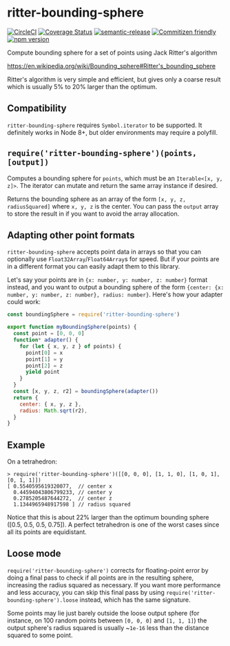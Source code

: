 # ritter-bounding-sphere

[![CircleCI](https://circleci.com/gh/jedwards1211/ritter-bounding-sphere.svg?style=svg)](https://circleci.com/gh/jedwards1211/ritter-bounding-sphere)
[![Coverage Status](https://codecov.io/gh/jedwards1211/ritter-bounding-sphere/branch/master/graph/badge.svg)](https://codecov.io/gh/jedwards1211/ritter-bounding-sphere)
[![semantic-release](https://img.shields.io/badge/%20%20%F0%9F%93%A6%F0%9F%9A%80-semantic--release-e10079.svg)](https://github.com/semantic-release/semantic-release)
[![Commitizen friendly](https://img.shields.io/badge/commitizen-friendly-brightgreen.svg)](http://commitizen.github.io/cz-cli/)
[![npm version](https://badge.fury.io/js/ritter-bounding-sphere.svg)](https://badge.fury.io/js/ritter-bounding-sphere)

Compute bounding sphere for a set of points using Jack Ritter's algorithm

https://en.wikipedia.org/wiki/Bounding_sphere#Ritter's_bounding_sphere

Ritter's algorithm is very simple and efficient, but gives only a coarse result
which is usually 5% to 20% larger than the optimum.

## Compatibility

`ritter-bounding-sphere` requires `Symbol.iterator` to be supported.
It definitely works in Node 8+, but older environments may require a polyfill.

## `require('ritter-bounding-sphere')(points, [output])`

Computes a bounding sphere for `points`, which must be an
`Iterable<[x, y, z]>`. The iterator can mutate and return the
same array instance if desired.

Returns the bounding sphere as an array of the form `[x, y, z, radiusSquared]`
where `x, y, z` is the center. You can pass the `output` array to store the
result in if you want to avoid the array allocation.

## Adapting other point formats

`ritter-bounding-sphere` accepts point data in arrays so that you can optionally
use `Float32Array`/`Float64Array`s for speed. But if your points are in a
different format you can easily adapt them to this library.

Let's say your points are in `{x: number, y: number, z: number}` format instead,
and you want to output a bounding sphere of the form
`{center: {x: number, y: number, z: number}, radius: number}`.
Here's how your adapter could work:

```js
const boundingSphere = require('ritter-bounding-sphere')

export function myBoundingSphere(points) {
  const point = [0, 0, 0]
  function* adapter() {
    for (let { x, y, z } of points) {
      point[0] = x
      point[1] = y
      point[2] = z
      yield point
    }
  }
  const [x, y, z, r2] = boundingSphere(adapter())
  return {
    center: { x, y, z },
    radius: Math.sqrt(r2),
  }
}
```

## Example

On a tetrahedron:

```
> require('ritter-bounding-sphere')([[0, 0, 0], [1, 1, 0], [1, 0, 1], [0, 1, 1]])
[ 0.5540595619320077,  // center x
  0.44594043806799233, // center y
  0.2785205487644272,  // center z
  1.1344965948917598 ] // radius squared
```

Notice that this is about 22% larger than the optimum bounding sphere
([0.5, 0.5, 0.5, 0.75]). A perfect tetrahedron is one of the worst cases
since all its points are equidistant.

## Loose mode

`require('ritter-bounding-sphere')` corrects for floating-point error by
doing a final pass to check if all points are in the resulting sphere,
increasing the radius squared as necessary.
If you want more performance and less accuracy, you can skip this final pass by
using `require('ritter-bounding-sphere').loose` instead, which has the same
signature.

Some points may lie just barely outside the loose output sphere (for instance,
on 100 random points between `[0, 0, 0]` and `[1, 1, 1]`) the output sphere's
radius squared is usually ~`1e-16` less than the distance squared to some point.
